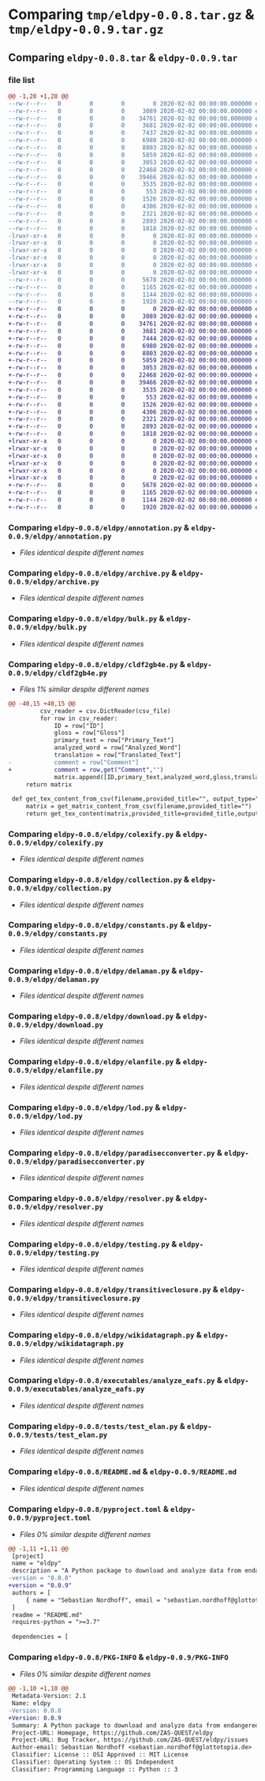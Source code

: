 # Comparing `tmp/eldpy-0.0.8.tar.gz` & `tmp/eldpy-0.0.9.tar.gz`

## Comparing `eldpy-0.0.8.tar` & `eldpy-0.0.9.tar`

### file list

```diff
@@ -1,28 +1,28 @@
--rw-r--r--   0        0        0        0 2020-02-02 00:00:00.000000 eldpy-0.0.8/eldpy/__init__.py
--rw-r--r--   0        0        0     3089 2020-02-02 00:00:00.000000 eldpy-0.0.8/eldpy/annotation.py
--rw-r--r--   0        0        0    34761 2020-02-02 00:00:00.000000 eldpy-0.0.8/eldpy/archive.py
--rw-r--r--   0        0        0     3681 2020-02-02 00:00:00.000000 eldpy-0.0.8/eldpy/bulk.py
--rw-r--r--   0        0        0     7437 2020-02-02 00:00:00.000000 eldpy-0.0.8/eldpy/cldf2gb4e.py
--rw-r--r--   0        0        0     6980 2020-02-02 00:00:00.000000 eldpy-0.0.8/eldpy/colexify.py
--rw-r--r--   0        0        0     8803 2020-02-02 00:00:00.000000 eldpy-0.0.8/eldpy/collection.py
--rw-r--r--   0        0        0     5859 2020-02-02 00:00:00.000000 eldpy-0.0.8/eldpy/constants.py
--rw-r--r--   0        0        0     3053 2020-02-02 00:00:00.000000 eldpy-0.0.8/eldpy/delaman.py
--rw-r--r--   0        0        0    22468 2020-02-02 00:00:00.000000 eldpy-0.0.8/eldpy/download.py
--rw-r--r--   0        0        0    39466 2020-02-02 00:00:00.000000 eldpy-0.0.8/eldpy/elanfile.py
--rw-r--r--   0        0        0     3535 2020-02-02 00:00:00.000000 eldpy-0.0.8/eldpy/lod.py
--rw-r--r--   0        0        0      553 2020-02-02 00:00:00.000000 eldpy-0.0.8/eldpy/paradisecconverter.py
--rw-r--r--   0        0        0     1526 2020-02-02 00:00:00.000000 eldpy-0.0.8/eldpy/resolver.py
--rw-r--r--   0        0        0     4306 2020-02-02 00:00:00.000000 eldpy-0.0.8/eldpy/testing.py
--rw-r--r--   0        0        0     2321 2020-02-02 00:00:00.000000 eldpy-0.0.8/eldpy/transitiveclosure.py
--rw-r--r--   0        0        0     2893 2020-02-02 00:00:00.000000 eldpy-0.0.8/eldpy/wikidatagraph.py
--rw-r--r--   0        0        0     1818 2020-02-02 00:00:00.000000 eldpy-0.0.8/executables/analyze_eafs.py
-lrwxr-xr-x   0        0        0        0 2020-02-02 00:00:00.000000 eldpy-0.0.8/executables/annotation.py -> ../annotation.py
-lrwxr-xr-x   0        0        0        0 2020-02-02 00:00:00.000000 eldpy-0.0.8/executables/constants.py -> ../../eldpy/constants.py
-lrwxr-xr-x   0        0        0        0 2020-02-02 00:00:00.000000 eldpy-0.0.8/executables/elanfile.py -> /home/snordhoff/git/eldpy/elanfile.py
-lrwxr-xr-x   0        0        0        0 2020-02-02 00:00:00.000000 eldpy-0.0.8/tests/annotation.py -> ../annotation.py
-lrwxr-xr-x   0        0        0        0 2020-02-02 00:00:00.000000 eldpy-0.0.8/tests/constants.py -> ../constants.py
-lrwxr-xr-x   0        0        0        0 2020-02-02 00:00:00.000000 eldpy-0.0.8/tests/elanfile.py -> ../elanfile.py
--rw-r--r--   0        0        0     5678 2020-02-02 00:00:00.000000 eldpy-0.0.8/tests/test_elan.py
--rw-r--r--   0        0        0     1165 2020-02-02 00:00:00.000000 eldpy-0.0.8/README.md
--rw-r--r--   0        0        0     1144 2020-02-02 00:00:00.000000 eldpy-0.0.8/pyproject.toml
--rw-r--r--   0        0        0     1920 2020-02-02 00:00:00.000000 eldpy-0.0.8/PKG-INFO
+-rw-r--r--   0        0        0        0 2020-02-02 00:00:00.000000 eldpy-0.0.9/eldpy/__init__.py
+-rw-r--r--   0        0        0     3089 2020-02-02 00:00:00.000000 eldpy-0.0.9/eldpy/annotation.py
+-rw-r--r--   0        0        0    34761 2020-02-02 00:00:00.000000 eldpy-0.0.9/eldpy/archive.py
+-rw-r--r--   0        0        0     3681 2020-02-02 00:00:00.000000 eldpy-0.0.9/eldpy/bulk.py
+-rw-r--r--   0        0        0     7444 2020-02-02 00:00:00.000000 eldpy-0.0.9/eldpy/cldf2gb4e.py
+-rw-r--r--   0        0        0     6980 2020-02-02 00:00:00.000000 eldpy-0.0.9/eldpy/colexify.py
+-rw-r--r--   0        0        0     8803 2020-02-02 00:00:00.000000 eldpy-0.0.9/eldpy/collection.py
+-rw-r--r--   0        0        0     5859 2020-02-02 00:00:00.000000 eldpy-0.0.9/eldpy/constants.py
+-rw-r--r--   0        0        0     3053 2020-02-02 00:00:00.000000 eldpy-0.0.9/eldpy/delaman.py
+-rw-r--r--   0        0        0    22468 2020-02-02 00:00:00.000000 eldpy-0.0.9/eldpy/download.py
+-rw-r--r--   0        0        0    39466 2020-02-02 00:00:00.000000 eldpy-0.0.9/eldpy/elanfile.py
+-rw-r--r--   0        0        0     3535 2020-02-02 00:00:00.000000 eldpy-0.0.9/eldpy/lod.py
+-rw-r--r--   0        0        0      553 2020-02-02 00:00:00.000000 eldpy-0.0.9/eldpy/paradisecconverter.py
+-rw-r--r--   0        0        0     1526 2020-02-02 00:00:00.000000 eldpy-0.0.9/eldpy/resolver.py
+-rw-r--r--   0        0        0     4306 2020-02-02 00:00:00.000000 eldpy-0.0.9/eldpy/testing.py
+-rw-r--r--   0        0        0     2321 2020-02-02 00:00:00.000000 eldpy-0.0.9/eldpy/transitiveclosure.py
+-rw-r--r--   0        0        0     2893 2020-02-02 00:00:00.000000 eldpy-0.0.9/eldpy/wikidatagraph.py
+-rw-r--r--   0        0        0     1818 2020-02-02 00:00:00.000000 eldpy-0.0.9/executables/analyze_eafs.py
+lrwxr-xr-x   0        0        0        0 2020-02-02 00:00:00.000000 eldpy-0.0.9/executables/annotation.py -> ../annotation.py
+lrwxr-xr-x   0        0        0        0 2020-02-02 00:00:00.000000 eldpy-0.0.9/executables/constants.py -> ../../eldpy/constants.py
+lrwxr-xr-x   0        0        0        0 2020-02-02 00:00:00.000000 eldpy-0.0.9/executables/elanfile.py -> /home/snordhoff/git/eldpy/elanfile.py
+lrwxr-xr-x   0        0        0        0 2020-02-02 00:00:00.000000 eldpy-0.0.9/tests/annotation.py -> ../annotation.py
+lrwxr-xr-x   0        0        0        0 2020-02-02 00:00:00.000000 eldpy-0.0.9/tests/constants.py -> ../constants.py
+lrwxr-xr-x   0        0        0        0 2020-02-02 00:00:00.000000 eldpy-0.0.9/tests/elanfile.py -> ../elanfile.py
+-rw-r--r--   0        0        0     5678 2020-02-02 00:00:00.000000 eldpy-0.0.9/tests/test_elan.py
+-rw-r--r--   0        0        0     1165 2020-02-02 00:00:00.000000 eldpy-0.0.9/README.md
+-rw-r--r--   0        0        0     1144 2020-02-02 00:00:00.000000 eldpy-0.0.9/pyproject.toml
+-rw-r--r--   0        0        0     1920 2020-02-02 00:00:00.000000 eldpy-0.0.9/PKG-INFO
```

### Comparing `eldpy-0.0.8/eldpy/annotation.py` & `eldpy-0.0.9/eldpy/annotation.py`

 * *Files identical despite different names*

### Comparing `eldpy-0.0.8/eldpy/archive.py` & `eldpy-0.0.9/eldpy/archive.py`

 * *Files identical despite different names*

### Comparing `eldpy-0.0.8/eldpy/bulk.py` & `eldpy-0.0.9/eldpy/bulk.py`

 * *Files identical despite different names*

### Comparing `eldpy-0.0.8/eldpy/cldf2gb4e.py` & `eldpy-0.0.9/eldpy/cldf2gb4e.py`

 * *Files 1% similar despite different names*

```diff
@@ -40,15 +40,15 @@
         csv_reader = csv.DictReader(csv_file)
         for row in csv_reader:
             ID = row["ID"]
             gloss = row["Gloss"]
             primary_text = row["Primary_Text"]
             analyzed_word = row["Analyzed_Word"]
             translation = row["Translated_Text"]
-            comment = row["Comment"]
+            comment = row,get("Comment",'')
             matrix.append([ID,primary_text,analyzed_word,gloss,translation,comment])
     return matrix
 
 def get_tex_content_from_csv(filename,provided_title="", output_type="examples"):
     matrix = get_matrix_content_from_csv(filename,provided_title="")
     return get_tex_content(matrix,provided_title=provided_title,output_type=output_type)
```

### Comparing `eldpy-0.0.8/eldpy/colexify.py` & `eldpy-0.0.9/eldpy/colexify.py`

 * *Files identical despite different names*

### Comparing `eldpy-0.0.8/eldpy/collection.py` & `eldpy-0.0.9/eldpy/collection.py`

 * *Files identical despite different names*

### Comparing `eldpy-0.0.8/eldpy/constants.py` & `eldpy-0.0.9/eldpy/constants.py`

 * *Files identical despite different names*

### Comparing `eldpy-0.0.8/eldpy/delaman.py` & `eldpy-0.0.9/eldpy/delaman.py`

 * *Files identical despite different names*

### Comparing `eldpy-0.0.8/eldpy/download.py` & `eldpy-0.0.9/eldpy/download.py`

 * *Files identical despite different names*

### Comparing `eldpy-0.0.8/eldpy/elanfile.py` & `eldpy-0.0.9/eldpy/elanfile.py`

 * *Files identical despite different names*

### Comparing `eldpy-0.0.8/eldpy/lod.py` & `eldpy-0.0.9/eldpy/lod.py`

 * *Files identical despite different names*

### Comparing `eldpy-0.0.8/eldpy/paradisecconverter.py` & `eldpy-0.0.9/eldpy/paradisecconverter.py`

 * *Files identical despite different names*

### Comparing `eldpy-0.0.8/eldpy/resolver.py` & `eldpy-0.0.9/eldpy/resolver.py`

 * *Files identical despite different names*

### Comparing `eldpy-0.0.8/eldpy/testing.py` & `eldpy-0.0.9/eldpy/testing.py`

 * *Files identical despite different names*

### Comparing `eldpy-0.0.8/eldpy/transitiveclosure.py` & `eldpy-0.0.9/eldpy/transitiveclosure.py`

 * *Files identical despite different names*

### Comparing `eldpy-0.0.8/eldpy/wikidatagraph.py` & `eldpy-0.0.9/eldpy/wikidatagraph.py`

 * *Files identical despite different names*

### Comparing `eldpy-0.0.8/executables/analyze_eafs.py` & `eldpy-0.0.9/executables/analyze_eafs.py`

 * *Files identical despite different names*

### Comparing `eldpy-0.0.8/tests/test_elan.py` & `eldpy-0.0.9/tests/test_elan.py`

 * *Files identical despite different names*

### Comparing `eldpy-0.0.8/README.md` & `eldpy-0.0.9/README.md`

 * *Files identical despite different names*

### Comparing `eldpy-0.0.8/pyproject.toml` & `eldpy-0.0.9/pyproject.toml`

 * *Files 0% similar despite different names*

```diff
@@ -1,11 +1,11 @@
 [project]
 name = "eldpy"
 description = "A Python package to download and analyze data from endangered language archives"
-version = "0.0.8"
+version = "0.0.9"
 authors = [
     { name = "Sebastian Nordhoff", email = "sebastian.nordhoff@glottotopia.de" }
 ]
 readme = "README.md"
 requires-python = ">=3.7"
 
 dependencies = [
```

### Comparing `eldpy-0.0.8/PKG-INFO` & `eldpy-0.0.9/PKG-INFO`

 * *Files 0% similar despite different names*

```diff
@@ -1,10 +1,10 @@
 Metadata-Version: 2.1
 Name: eldpy
-Version: 0.0.8
+Version: 0.0.9
 Summary: A Python package to download and analyze data from endangered language archives
 Project-URL: Homepage, https://github.com/ZAS-QUEST/eldpy
 Project-URL: Bug Tracker, https://github.com/ZAS-QUEST/eldpy/issues
 Author-email: Sebastian Nordhoff <sebastian.nordhoff@glottotopia.de>
 Classifier: License :: OSI Approved :: MIT License
 Classifier: Operating System :: OS Independent
 Classifier: Programming Language :: Python :: 3
```

